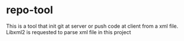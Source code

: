 # repo-tool
This is a tool that init git at server or push code at client from a xml file.
Libxml2 is requested to parse xml file in this project
